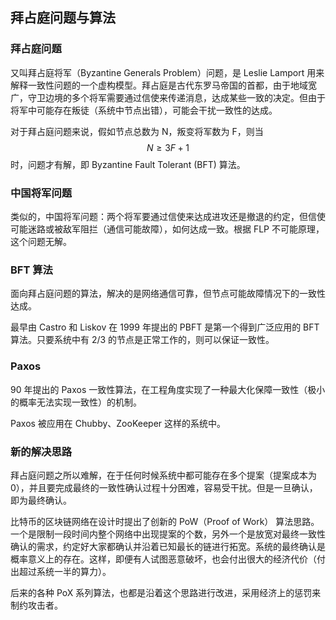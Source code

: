 ## 拜占庭问题与算法

### 拜占庭问题

又叫拜占庭将军（Byzantine Generals Problem）问题，是 Leslie Lamport 用来解释一致性问题的一个虚构模型。拜占庭是古代东罗马帝国的首都，由于地域宽广，守卫边境的多个将军需要通过信使来传递消息，达成某些一致的决定。但由于将军中可能存在叛徒（系统中节点出错），可能会干扰一致性的达成。

对于拜占庭问题来说，假如节点总数为 N，叛变将军数为 F，则当 $$ N \ge 3F+1 $$ 时，问题才有解，即 Byzantine Fault Tolerant (BFT) 算法。

### 中国将军问题
类似的，中国将军问题：两个将军要通过信使来达成进攻还是撤退的约定，但信使可能迷路或被敌军阻拦（通信可能故障），如何达成一致。根据 FLP 不可能原理，这个问题无解。


### BFT 算法
面向拜占庭问题的算法，解决的是网络通信可靠，但节点可能故障情况下的一致性达成。

最早由 Castro 和 Liskov 在 1999 年提出的 PBFT 是第一个得到广泛应用的 BFT 算法。只要系统中有 2/3 的节点是正常工作的，则可以保证一致性。

### Paxos

90 年提出的 Paxos 一致性算法，在工程角度实现了一种最大化保障一致性（极小的概率无法实现一致性）的机制。

Paxos 被应用在 Chubby、ZooKeeper 这样的系统中。


### 新的解决思路
拜占庭问题之所以难解，在于任何时候系统中都可能存在多个提案（提案成本为 0），并且要完成最终的一致性确认过程十分困难，容易受干扰。但是一旦确认，即为最终确认。

比特币的区块链网络在设计时提出了创新的 PoW（Proof of Work） 算法思路。一个是限制一段时间内整个网络中出现提案的个数，另外一个是放宽对最终一致性确认的需求，约定好大家都确认并沿着已知最长的链进行拓宽。系统的最终确认是概率意义上的存在。这样，即便有人试图恶意破坏，也会付出很大的经济代价（付出超过系统一半的算力）。

后来的各种 PoX 系列算法，也都是沿着这个思路进行改进，采用经济上的惩罚来制约攻击者。